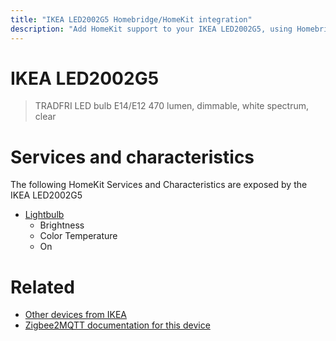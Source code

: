 ```yaml
---
title: "IKEA LED2002G5 Homebridge/HomeKit integration"
description: "Add HomeKit support to your IKEA LED2002G5, using Homebridge, Zigbee2MQTT and homebridge-z2m."
---
```

<!---
This file has been GENERATED using src/docgen/docgen.ts
DO NOT EDIT THIS FILE MANUALLY!
-->
# IKEA LED2002G5
> TRADFRI LED bulb E14/E12 470 lumen, dimmable, white spectrum, clear


# Services and characteristics
The following HomeKit Services and Characteristics are exposed by
the IKEA LED2002G5

* [Lightbulb](../../light.md)
  * Brightness
  * Color Temperature
  * On


# Related
* [Other devices from IKEA](../index.md#ikea)
* [Zigbee2MQTT documentation for this device](https://www.zigbee2mqtt.io/devices/LED2002G5.html)